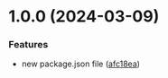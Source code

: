 # 1.0.0 (2024-03-09)


### Features

* new package.json file ([afc18ea](https://github.com/username/git-extended/commit/afc18ea8daee8a60b8219acb41cd561229d76245))



